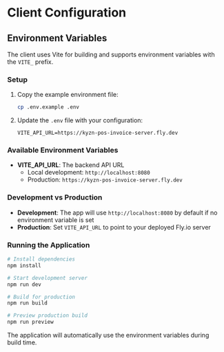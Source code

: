 # Client Configuration

## Environment Variables

The client uses Vite for building and supports environment variables with the `VITE_` prefix.

### Setup

1. Copy the example environment file:

   ```bash
   cp .env.example .env
   ```

2. Update the `.env` file with your configuration:
   ```
   VITE_API_URL=https://kyzn-pos-invoice-server.fly.dev
   ```

### Available Environment Variables

- **VITE_API_URL**: The backend API URL
  - Local development: `http://localhost:8080`
  - Production: `https://kyzn-pos-invoice-server.fly.dev`

### Development vs Production

- **Development**: The app will use `http://localhost:8080` by default if no environment variable is set
- **Production**: Set `VITE_API_URL` to point to your deployed Fly.io server

### Running the Application

```bash
# Install dependencies
npm install

# Start development server
npm run dev

# Build for production
npm run build

# Preview production build
npm run preview
```

The application will automatically use the environment variables during build time.
